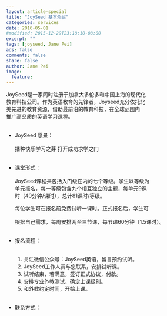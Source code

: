 ```yaml
---
layout: article-special
title: "JoySeed 基本介绍"
categories: services
date: 2016-05-01
#modified: 2015-12-29T23:18:10-08:00
excerpt: ""
tags: [joyseed, Jane Pei]
ads: false
comments: false
share: false
author: Jane Pei
image:
  feature:
---
```


JoySeed是一家同时注册于加拿大多伦多和中国上海的现代化     <br/>
教育科技公司。作为英语教育的先锋者，Joyseed充分依托北     <br/>
美先进的教育资源，借助最前沿的教育科技，在全球范围内      <br/>
推广高品质的英语学习课程。                                <br/><br/>

* JoySeed 愿景：                                          <br/><br/>
  播种快乐学习之芽  打开成功求学之门                      <br/><br/>

* 课堂形式：                                              <br/><br/>
  JoySeed课程共包括入门级在内的七个等级。学生以等级为     <br/>
  单元报名，每一等级包含九个相互独立的主题，每单元9课     <br/>
  时（40分钟/课时），总计81课时/等级。                    <br/>
  
  每位学生可在报名前免费试听一课时。正式报名后，学生可           <br/><br/>
  根据自己需求，每周安排两至三节课，每节课60分钟（1.5课时）。    <br/><br/>

* 报名流程：                                               <br/><br/>
  1.	关注微信公众号：JoySeed英语，留言预约试听。          <br/>
  2.	JoySeed工作人员与您联系，安排试听课。                <br/>
  3.	试听结束，若满意，签订正式协议，付款。               <br/>
  4.	安排专业外教测试，确定上课级别。                     <br/>
  5.	和外教约定时间，开始上课。                           <br/><br/>
  
* 联系方式：                                               <br/><br/>

